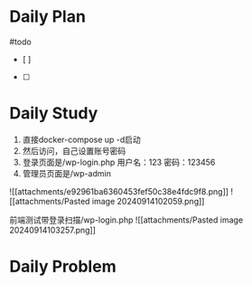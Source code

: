 # Daily Plan
#todo
- [ ] 
- [ ] 
# Daily Study

1. 直接docker-compose up -d启动
2. 然后访问，自己设置账号密码
3. 登录页面是/wp-login.php
	用户名：123
	密码：123456
4. 管理员页面是/wp-admin

![[attachments/e92961ba6360453fef50c38e4fdc9f8.png]]
![[attachments/Pasted image 20240914102059.png]]


前端测试带登录扫描/wp-login.php
![[attachments/Pasted image 20240914103257.png]]

# Daily Problem